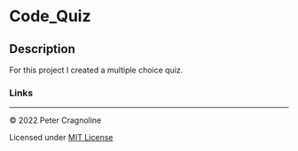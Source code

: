 # Code_Quiz

## Description
For this project I created a multiple choice quiz.

### Links

---
© 2022 Peter Cragnoline

Licensed under [MIT License](LICENSE)